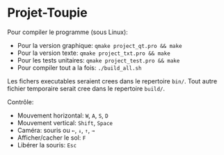 # Projet-Toupie

Pour compiler le programme (sous Linux):
  - Pour la version graphique: `qmake project_qt.pro && make`
  - Pour la version texte: `qmake project_txt.pro && make`
  - Pour les tests unitaires: `qmake project_test.pro && make`
  - Pour compiler tout a la fois: `./build_all.sh`

Les fichers executables seraient crees dans le repertoire `bin/`. Tout autre fichier temporaire serait cree dans le repertoire `build/`.

Contrôle:
  - Mouvement horizontal: `W`, `A`, `S`, `D`
  - Mouvement vertical: `Shift`, `Space`
  - Caméra: souris ou `←`, `↓`, `↑`, `→`
  - Afficher/cacher le sol: `F`
  - Libérer la souris: `Esc`

